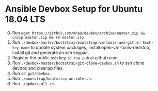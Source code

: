 # Ansible Devbox Setup for Ubuntu 18.04 LTS

0. Run `wget https://github.com/mha0/devbox/archive/master.zip && unzip master.zip && rm master.zip` 
1. Run `./devbox-master/bootstrap/bootstrap-vm-tools-and-git.sh $ssh-key-name` to update system packages, install open-vm-tools-desktop, install git and generate an ssh keypair.
2. Register the public ssh key `id_rsa.pub` at github.com.
3. Run `./devbox-master/bootstrap/git-clone-devbox.sh` to ssh clone devbox and cleanup files.
4. Run `cd git/devbox`.
5. Run `./bootstrap/bootstrap-ansible.sh`.
5. Run `./update-all.sh`.
